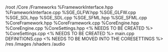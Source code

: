 /root
  /Core
    /Frameworks
      %FrameworkInterface.hpp
      %FrameworkInterface.cpp
      %SGE_GLFW.hpp
      %SGE_GLFW.cpp
      %SGE_SDL.hpp
      %SGE_SDL.cpp
      %SGE_SFML.hpp
      %SGE_SFML.cpp
      %CoreFramework.hpp
      %CoreFramework.cpp
    %CoreEngine.hpp
    %CoreEngine.cpp
    %CoreSettings.hpp <% NEEDS TO BE CREATED  %>
    %CoreSettings.cpp <% NEEDS TO BE CREATED  %>
  main.cpp
  DEFINITIONS.cpp <% NEEDS TO BE MOVED INTO THE CORESETTINGS  %>
  /res
    /images
    /shaders
    /audio
